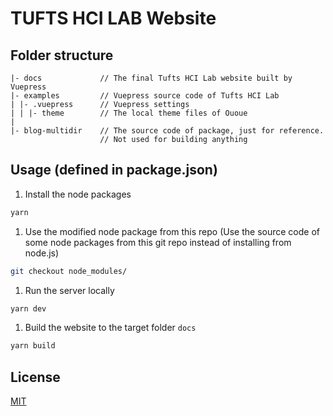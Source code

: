 # TUFTS HCI LAB Website


## Folder structure

```
|- docs             // The final Tufts HCI Lab website built by Vuepress
|- examples         // Vuepress source code of Tufts HCI Lab  
| |- .vuepress      // Vuepress settings
| | |- theme        // The local theme files of Ououe
|
|- blog-multidir    // The source code of package, just for reference.
                    // Not used for building anything
```

## Usage (defined in package.json)
1. Install the node packages
```sh
yarn
```

1. Use the modified node package from this repo (Use the source code of some node packages from this git repo instead of installing from node.js)
```sh
git checkout node_modules/
```

1. Run the server locally
```sh
yarn dev
```

1. Build the website to the target folder `docs`
```sh
yarn build
```

## License

[MIT](http://opensource.org/licenses/MIT)
